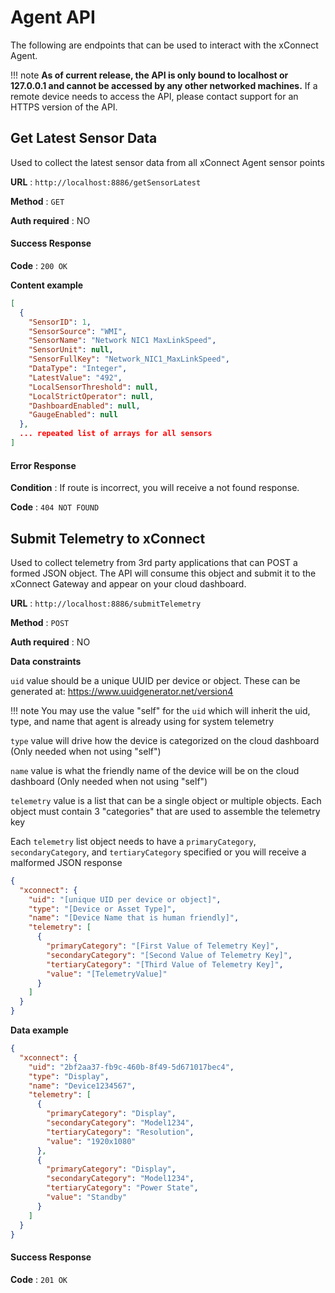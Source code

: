 # Agent API
The following are endpoints that can be used to interact with the xConnect Agent. 

 
        

!!! note
    **As of current release, the API is only bound to localhost or 127.0.0.1 and cannot be 
    accessed by any other networked machines.** If a remote device needs to access the API, please contact
    support for an HTTPS version of the API.
 




## Get Latest Sensor Data

Used to collect the latest sensor data from all xConnect Agent sensor points

**URL** : `http://localhost:8886/getSensorLatest`

**Method** : `GET`

**Auth required** : NO

#### Success Response

**Code** : `200 OK`

**Content example**

```json
[
  {
    "SensorID": 1,
    "SensorSource": "WMI",
    "SensorName": "Network NIC1 MaxLinkSpeed",
    "SensorUnit": null,
    "SensorFullKey": "Network_NIC1_MaxLinkSpeed",
    "DataType": "Integer",
    "LatestValue": "492",
    "LocalSensorThreshold": null,
    "LocalStrictOperator": null,
    "DashboardEnabled": null,
    "GaugeEnabled": null
  },
  ... repeated list of arrays for all sensors
]
```

#### Error Response

**Condition** : If route is incorrect, you will receive a not found response.

**Code** : `404 NOT FOUND`

## Submit Telemetry to xConnect

Used to collect telemetry from 3rd party applications that can POST a formed JSON object. The API
will consume this object and submit it to the xConnect Gateway and appear on your cloud dashboard.

**URL** : `http://localhost:8886/submitTelemetry`

**Method** : `POST`

**Auth required** : NO

**Data constraints**

`uid` value should be a unique UUID per device or object. These can be generated at:
https://www.uuidgenerator.net/version4
    
!!! note
    You may use the value "self" for the `uid` which will inherit the uid, type, and name that agent is 
    already using for system telemetry

`type` value will drive how the device is categorized on the cloud dashboard (Only needed when not using "self")

`name` value is what the friendly name of the device will be on the cloud dashboard (Only needed when not using "self")

`telemetry` value is a list that can be a single object or multiple objects. Each object must contain
3 "categories" that are used to assemble the telemetry key
    
Each `telemetry` list object needs to have a `primaryCategory`, `secondaryCategory`, and `tertiaryCategory` specified 
or you will receive a malformed JSON response

```json
{
  "xconnect": {
    "uid": "[unique UID per device or object]",
    "type": "[Device or Asset Type]",
    "name": "[Device Name that is human friendly]",
    "telemetry": [
      {
        "primaryCategory": "[First Value of Telemetry Key]",
        "secondaryCategory": "[Second Value of Telemetry Key]",
        "tertiaryCategory": "[Third Value of Telemetry Key]",
        "value": "[TelemetryValue]"
      }
    ]
  }
}
```

**Data example**

```json
{
  "xconnect": {
    "uid": "2bf2aa37-fb9c-460b-8f49-5d671017bec4",
    "type": "Display",
    "name": "Device1234567",
    "telemetry": [
      {
        "primaryCategory": "Display",
        "secondaryCategory": "Model1234",
        "tertiaryCategory": "Resolution",
        "value": "1920x1080"
      },
      {
        "primaryCategory": "Display",
        "secondaryCategory": "Model1234",
        "tertiaryCategory": "Power State",
        "value": "Standby"
      }
    ]
  }
}
```

#### Success Response

**Code** : `201 OK`
